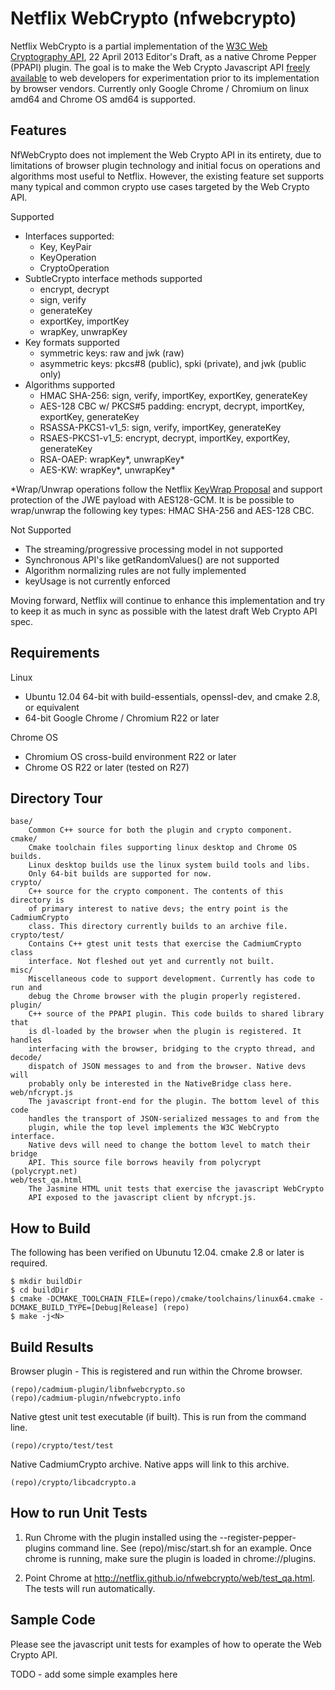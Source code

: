 Netflix WebCrypto (nfwebcrypto)
================================

Netflix WebCrypto is a partial implementation of the [W3C Web Cryptography API](http://www.w3.org/TR/WebCryptoAPI/),
22 April 2013 Editor's Draft, as a native Chrome Pepper (PPAPI) plugin. The
goal is to make the Web Crypto Javascript API [freely available](http://www.apache.org/licenses/LICENSE-2.0) to web developers for
experimentation prior to its implementation by browser vendors. Currently only
Google Chrome / Chromium on linux amd64 and Chrome OS amd64 is supported.

Features
--------

NfWebCrypto does not implement the Web Crypto API in its entirety, due to
limitations of browser plugin technology and initial focus on operations and
algorithms most useful to Netflix. However, the existing feature set supports
many typical and common crypto use cases targeted by the Web Crypto API.

Supported

* Interfaces supported:
  + Key, KeyPair
  + KeyOperation
  + CryptoOperation
* SubtleCrypto interface methods supported
  + encrypt, decrypt
  + sign, verify
  + generateKey
  + exportKey, importKey
  + wrapKey, unwrapKey
* Key formats supported
  + symmetric keys: raw and jwk (raw)
  + asymmetric keys: pkcs#8 (public), spki (private), and jwk (public only)
* Algorithms supported
  + HMAC SHA-256: sign, verify, importKey, exportKey, generateKey
  + AES-128 CBC w/ PKCS#5 padding: encrypt, decrypt, importKey, exportKey, generateKey
  + RSASSA-PKCS1-v1_5: sign, verify, importKey, generateKey
  + RSAES-PKCS1-v1_5: encrypt, decrypt, importKey, exportKey, generateKey
  + RSA-OAEP: wrapKey*, unwrapKey*
  + AES-KW: wrapKey*, unwrapKey*

*Wrap/Unwrap operations follow the Netflix [KeyWrap Proposal](http://www.w3.org/2012/webcrypto/wiki/KeyWrap_Proposal)
and support protection of the JWE payload with AES128-GCM.
It is be possible to wrap/unwrap the following key types: HMAC SHA-256 and AES-128 CBC.

Not Supported

* The streaming/progressive processing model in not supported
* Synchronous API's like getRandomValues() are not supported
* Algorithm normalizing rules are not fully implemented
* keyUsage is not currently enforced

Moving forward, Netflix will continue to enhance this implementation and try to keep it as much in sync as possible
with the latest draft Web Crypto API spec.

Requirements
------------

Linux

* Ubuntu 12.04 64-bit with build-essentials, openssl-dev, and cmake 2.8, or equivalent
* 64-bit Google Chrome / Chromium R22 or later

Chrome OS

* Chromium OS cross-build environment R22 or later
* Chrome OS R22 or later (tested on R27)

Directory Tour
--------------

    base/
        Common C++ source for both the plugin and crypto component.
    cmake/
        Cmake toolchain files supporting linux desktop and Chrome OS builds.
        Linux desktop builds use the linux system build tools and libs.
        Only 64-bit builds are supported for now.
    crypto/
        C++ source for the crypto component. The contents of this directory is
        of primary interest to native devs; the entry point is the CadmiumCrypto
        class. This directory currently builds to an archive file.
    crypto/test/
        Contains C++ gtest unit tests that exercise the CadmiumCrypto class
        interface. Not fleshed out yet and currently not built.
    misc/
        Miscellaneous code to support development. Currently has code to run and
        debug the Chrome browser with the plugin properly registered.
    plugin/
        C++ source of the PPAPI plugin. This code builds to shared library that
        is dl-loaded by the browser when the plugin is registered. It handles
        interfacing with the browser, bridging to the crypto thread, and decode/
        dispatch of JSON messages to and from the browser. Native devs will
        probably only be interested in the NativeBridge class here.
    web/nfcrypt.js
        The javascript front-end for the plugin. The bottom level of this code
        handles the transport of JSON-serialized messages to and from the
        plugin, while the top level implements the W3C WebCrypto interface.
        Native devs will need to change the bottom level to match their bridge
        API. This source file borrows heavily from polycrypt (polycrypt.net)
    web/test_qa.html
        The Jasmine HTML unit tests that exercise the javascript WebCrypto
        API exposed to the javascript client by nfcrypt.js.
        

How to Build
------------
The following has been verified on Ubunutu 12.04. cmake 2.8 or later is required.

    $ mkdir buildDir
    $ cd buildDir
    $ cmake -DCMAKE_TOOLCHAIN_FILE=(repo)/cmake/toolchains/linux64.cmake -DCMAKE_BUILD_TYPE=[Debug|Release] (repo)
    $ make -j<N>

Build Results
-------------

Browser plugin - This is registered and run within the Chrome browser.

    (repo)/cadmium-plugin/libnfwebcrypto.so
    (repo)/cadmium-plugin/nfwebcrypto.info
    
Native gtest unit test executable (if built). This is run from the command
line.

    (repo)/crypto/test/test
    
Native CadmiumCrypto archive. Native apps will link to this archive.

    (repo)/crypto/libcadcrypto.a


How to run Unit Tests
---------------------

1. Run Chrome with the plugin installed using the --register-pepper-plugins command line. See
(repo)/misc/start.sh for an example. Once chrome is running, make sure the
plugin is loaded in chrome://plugins.

2. Point Chrome at http://netflix.github.io/nfwebcrypto/web/test_qa.html. The tests will run
automatically.

Sample Code
-----------

Please see the javascript unit tests for examples of how to operate the
Web Crypto API.

TODO - add some simple examples here


